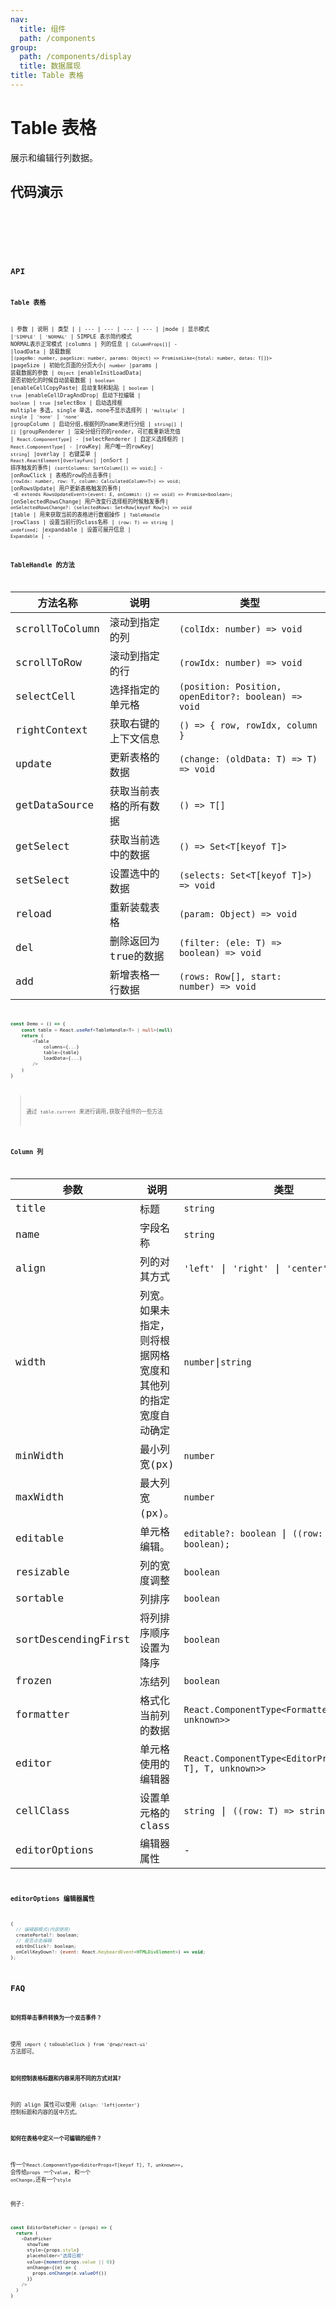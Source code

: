 ```yaml
---
nav:
  title: 组件
  path: /components
group:
  path: /components/display
  title: 数据展现
title: Table 表格
---
```


# Table 表格

展示和编辑行列数据。

## 代码演示

<code src="./demo/base-table.tsx" />

<code src="./demo/select-table.tsx" />

<code src="./demo/expandable-table.tsx" />




## API

### Table 表格

| 参数      | 说明       | 类型     | 
| ---      | ---        | ---     | --- |
|mode      | 显示模式    |`'SIMPLE'` \| `'NORMAL'` | SIMPLE 表示简约模式 NORMAL表示正常模式
|columns   | 列的信息    | `ColumnProps[]`| -
|loadData  | 装载数据   |`(pageNo: number, pageSize: number, params: Object) => PromiseLike<{total: number, datas: T[]}>`
|pageSize  | 初始化页面的分页大小| `number` 
|params    | 装载数据的参数      | `Object` 
|enableInitLoadData| 是否初始化的时候自动装载数据 | `boolean` 
|enableCellCopyPaste| 启动复制和粘贴 | `boolean` | `true`
|enableCellDragAndDrop| 启动下拉编辑 | `boolean` | `true`
|selectBox      | 启动选择框 multiple 多选, single 单选, none不显示选择列   | `'multiple'` &#124; `single` &#124; `'none'` | `'none'`
|groupColumn    | 启动分组,根据列的name来进行分组     | `string[]` | `[]`
|groupRenderer        | 渲染分组行的的render, 可拦截重新填充值 | `React.ComponentType`| -
|selectRenderer      | 自定义选择框的 | `React.ComponentType`| -
|rowKey| 用户唯一的rowKey| `string`|
|overlay | 右键菜单   | `React.ReactElement`&#124;`OverlayFunc`|
|onSort      | 排序触发的事件| `(sortColumns: SortColumn[]) => void;`| -
|onRowClick  | 表格的row的点击事件| `(rowIdx: number, row: T, column: CalculatedColumn<T>) => void;`
|onRowsUpdate| 用户更新表格触发的事件| ` <E extends RowsUpdateEvent>(event: E, onCommit: () => void) => Promise<boolean>;`
|onSelectedRowsChange| 用户改变行选择框的时候触发事件| `onSelectedRowsChange?: (selectedRows: Set<Row[keyof Row]>) => void`
|table       | 用来获取当前的表格进行数据操作 | `TableHandle`
|rowClass | 设置当前行的class名称 | `(row: T) => string` \| `undefined`;
|expandable | 设置可展开信息 | `Expandable` | -

### TableHandle 的方法

| 方法名称          | 说明          | 类型     
| ---              | ---            | ---   
| scrollToColumn   | 滚动到指定的列  | `(colIdx: number) => void`
| scrollToRow      | 滚动到指定的行  | `(rowIdx: number) => void`
| selectCell       | 选择指定的单元格| `(position: Position, openEditor?: boolean) => void`     
| rightContext     | 获取右键的上下文信息| `() => { row, rowIdx, column }` 
| update           | 更新表格的数据  | `(change: (oldData: T) => T) => void`
| getDataSource    | 获取当前表格的所有数据| `() => T[]`
| getSelect        | 获取当前选中的数据    | `() => Set<T[keyof T]>`
| setSelect        | 设置选中的数据        | `(selects: Set<T[keyof T]>) => void`
| reload           | 重新装载表格         | `(param: Object) => void`
| del              | 删除返回为true的数据 | `(filter: (ele: T) => boolean) => void`
| add              | 新增表格一行数据     | `(rows: Row[], start: number) => void`

```ts
const Demo = () => {
    const table = React.useRef<TableHandle<T> | null>(null)
    return (
        <Table
            columns={...}
            table={table}
            loadData={...}
        /> 
    )
}
```

> 通过 `table.current` 来进行调用,获取子组件的一些方法

### Column 列

| 参数      | 说明       | 类型     | 
| ---      | ---        | ---     |
|title     | 标题       | `string`| 
|name      | 字段名称   | `string`|
|align     | 列的对其方式| `'left'` &#124; `'right'` &#124; `'center'` | `'left'`
|width     |  列宽。如果未指定，则将根据网格宽度和其他列的指定宽度自动确定 | `number`&#124;`string`
|minWidth   | 最小列宽(px) | `number`|
|maxWidth   | 最大列宽(px)。| `number`|
|editable   | 单元格编辑。| `editable?: boolean `&#124;` ((row: T) => boolean);`
|resizable  | 列的宽度调整 | `boolean`|
|sortable   | 列排序     | `boolean`|
|sortDescendingFirst | 将列排序顺序设置为降序 | `boolean`
|frozen | 冻结列 |`boolean`
|formatter|格式化当前列的数据 | `React.ComponentType<FormatterProps<T, unknown>>`
|editor | 单元格使用的编辑器| `React.ComponentType<EditorProps<T[keyof T], T, unknown>>`
|cellClass | 设置单元格的class| `string` \| `((row: T) => string);`
|editorOptions| 编辑器属性   | - | -

### editorOptions 编辑器属性

```js
{
  // 编辑器模式(内部使用)
  createPortal?: boolean;
  // 是否点击编辑
  editOnClick?: boolean;
  onCellKeyDown?: (event: React.KeyboardEvent<HTMLDivElement>) => void;
};
```

## FAQ 

#### 如何将单击事件转换为一个双击事件？

使用 `import { toDoubleClick } from '@rwp/react-ui'` 方法即可。


#### 如何控制表格标题和内容采用不同的方式对其?

列的 align 属性可以使用  `{align: 'left|center'}`  控制标题和内容的居中方式。

#### 如何在表格中定义一个可编辑的组件？ 

传一个`React.ComponentType<EditorProps<T[keyof T], T, unknown>>`, 会传给`props` 一个`value`, 和一个 `onChange`,还有一个`style`

例子: 

```ts
const EditorDatePicker = (props) => {
  return (
    <DatePicker
      showTime
      style={props.style}
      placeholder="选择日期"
      value={moment(props.value || 0)}
      onChange={(e) => {
        props.onChange(e.valueOf())
      }}
    />
  )
}

```